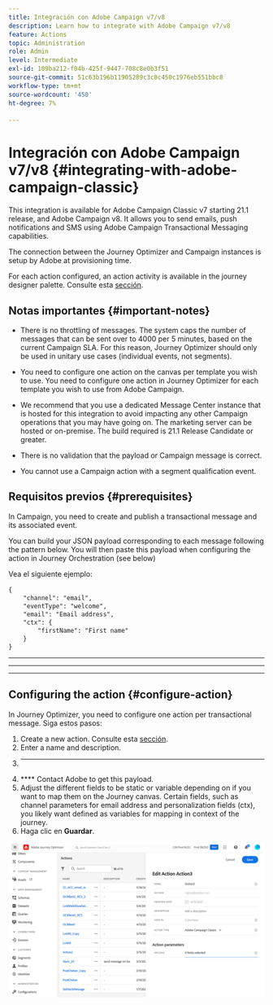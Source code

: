 ```yaml
---
title: Integración con Adobe Campaign v7/v8
description: Learn how to integrate with Adobe Campaign v7/v8
feature: Actions
topic: Administration
role: Admin
level: Intermediate
exl-id: 109ba212-f04b-425f-9447-708c8e0b3f51
source-git-commit: 51c63b196b11905289c3c0c450c1976eb551bbc8
workflow-type: tm+mt
source-wordcount: '450'
ht-degree: 7%

---
```


# Integración con Adobe Campaign v7/v8 {#integrating-with-adobe-campaign-classic}

This integration is available for Adobe Campaign Classic v7 starting 21.1 release, and Adobe Campaign v8. It allows you to send emails, push notifications and SMS using Adobe Campaign Transactional Messaging capabilities.

The connection between the Journey Optimizer and Campaign instances is setup by Adobe at provisioning time.

[](../building-journeys/campaign-classic-use-case.md)

For each action configured, an action activity is available in the journey designer palette. Consulte esta [sección](../building-journeys/using-adobe-campaign-classic.md).

## Notas importantes {#important-notes}

* There is no throttling of messages. The system caps the number of messages that can be sent over to 4000 per 5 minutes, based on the current Campaign SLA. For this reason, Journey Optimizer should only be used in unitary use cases (individual events, not segments).

* You need to configure one action on the canvas per template you wish to use. You need to configure one action in Journey Optimizer for each template you wish to use from Adobe Campaign.

* We recommend that you use a dedicated Message Center instance that is hosted for this integration to avoid impacting any other Campaign operations that you may have going on. The marketing server can be hosted or on-premise. The build required is 21.1 Release Candidate or greater.

* There is no validation that the payload or Campaign message is correct.

* You cannot use a Campaign action with a segment qualification event.

## Requisitos previos {#prerequisites}

In Campaign, you need to create and publish a transactional message and its associated event. [](https://experienceleague.adobe.com/docs/campaign-classic/using/transactional-messaging/introduction/about-transactional-messaging.html#transactional-messaging)

You can build your JSON payload corresponding to each message following the pattern below. You will then paste this payload when configuring the action in Journey Orchestration (see below)

Vea el siguiente ejemplo:

```
{
    "channel": "email",
    "eventType": "welcome",
    "email": "Email address",
    "ctx": {
        "firstName": "First name"
    }
}
```

* ****
* ****
* ****

## Configuring the action {#configure-action}

In Journey Optimizer, you need to configure one action per transactional message. Siga estos pasos:

1. Create a new action. Consulte esta [sección](../action/action.md).
1. Enter a name and description.
1. ********
1. **** Contact Adobe to get this payload.
1. Adjust the different fields to be static or variable depending on if you want to map them on the Journey canvas. Certain fields, such as channel parameters for email address and personalization fields (ctx), you likely want defined as variables for mapping in context of the journey.
1. Haga clic en **Guardar**.

![](assets/accintegration1.png)

